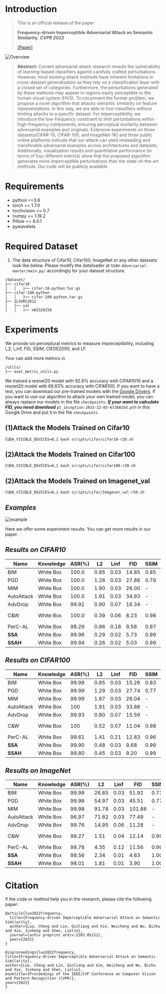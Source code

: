 Introduction
=
> This is an official release of the paper  
> 
> **Frequency-driven Imperceptible Adversarial Attack on Semantic Similarity**, ***CVPR 2022***
> 
> [[Paper]](https://arxiv.org/abs/2203.05151)
> 
![Overview](https://github.com/LinQinLiang/SSAH-adversarial-attack/blob/main/imgs/overview.png)

> __Abstract:__ Current adversarial attack research reveals the vulnerability of learning-based classifiers against carefully crafted perturbations. However, most existing attack methods have inherent limitations in cross-dataset generalization as they rely on a classification layer with a closed set of categories. Furthermore, the perturbations generated by these methods may appear in regions easily perceptible to the human visual system (HVS). To circumvent the former problem, we propose a novel algorithm that attacks semantic similarity on feature representations. In this way, we are able to fool classifiers without limiting attacks to a specific dataset. For imperceptibility, we introduce the low-frequency constraint to limit perturbations within high-frequency components, ensuring perceptual similarity between adversarial examples and originals. Extensive experiments on three datasets(CIFAR-10, CIFAR-100, and ImageNet-1K) and three public online platforms indicate that our attack can yield misleading and transferable adversarial examples across architectures and datasets. Additionally, visualization results and quantitative performance (in terms of four different metrics) show that the proposed algorithm generates more imperceptible perturbations than the state-of-the-art methods. Our code will be publicly available.

Requirements
=
* python ==3.6
* torch == 1.7.0
* torchvision >= 0.7
* numpy == 1.19.2
* Pillow == 8.0.1
* pywavelets

Required Dataset
=
1. The data structure of Cifar10, Cifar100, ImageNet or any other datasets look like below. Please modify the dataloader at `SSAH-Adversarial-master/main.py/` accordingly for your dataset structure.

```
/dataset/
├── cifar10
│   │   ├── cifar-10-python.tar.gz
├── cifar-100-python
│   │   ├── cifar-100-python.tar.gz
├── ILSVRC2012
│   ├── val
│   │   ├── n02328150

```

Experiments
=
We provide six perceptural metrics to measure imperceptibility, including l_2, l_inf, FID, SSIM, CIEDE2000, and LF.

Your can add more metrics in
```
/utils/
├── eval_metric_utils.py
```

We trained a resnet20 model with 92.6% accuracy with CIFAR1010 and a resnet20 model with 69.63% accuracy with CIFAR100. If you want to have a test, you can download our pre-trained models with the [Google Drivers](https://drive.google.com/drive/folders/1SrNrh7o7Ocok7w9ENuXROy9p_bC2IJVj?usp=sharing). If you want to use our algorithm to attack your own trained model, you can always replace our models in the file ```checkpoints```.
***If your want to calculate FID, you need download*** ```pt_inception-2015-12-05-6726825d.pth``` in this Google Drive and put it in the file ```checkpoints```.

(1)Attack the Models Trained on Cifar10
-
```
CUDA_VISIBLE_DEVICES=0,1 bash scripts/cifar/cifar10-r20.sh
```
(2)Attack the Models Trained on Cifar100
-
```
CUDA_VISIBLE_DEVICES=0,1 bash scripts/cifar/cifar100-r20.sh
```
(2)Attack the Models Trained on Imagenet_val
-
```
CUDA_VISIBLE_DEVICES=0,1 bash scripts/cifar/Imagenet_val-r50.sh
```
***Examples***
-
![example](https://github.com/LinQinLiang/SSAH-adversarial-attack/blob/main/imgs/img.png)

Here we offer some experiment results. You can get more results in our paper.

***Results on CIFAR10***
-
|  Name   | Knowledge  |  ASR(%)  |  L2 |  Linf | FID | SSIM | LF | Paper |
|  ----  | ----  |  ----  | ----  |   ----  | ---- |   ----  |   ----  | ----  | 
| BIM  | White Box |  100.0 |   0.85   |   0.03     |   14.85   |0.85  |  0.25       |    [ICLR2017](https://arxiv.org/pdf/1607.02533.pdf)    |
| PGD  | White Box|   100.0 |  1.28|  0.03     |   27.86  |0.79   |   0.34    |    [arxiv link](https://arxiv.org/pdf/1706.06083.pdf)     |
| MIM  | White Box|   100.0 | 1.90  |   0.03     |     26.00 |-  |   0.48    |     [CVPR2018](https://openaccess.thecvf.com/content_cvpr_2018/papers/Dong_Boosting_Adversarial_Attacks_CVPR_2018_paper.pdf)   |
| AutoAttack | White Box |100.0 |  1.91     |    0.03    |    34.93   |- |  0.61     |     [ICML2020](https://arxiv.org/pdf/2003.01690.pdf)    |
| AdvDrop | White Box | 99.92| 0.90      |   0.07    |   16.34   |-  |   0.34    |     [ICCV2021](https://openaccess.thecvf.com/content/ICCV2021/papers/Duan_AdvDrop_Adversarial_Attack_to_DNNs_by_Dropping_Information_ICCV_2021_paper.pdf)    |
| C&W  | White Box| 100.0 |   0.39   |     0.06  |   8.23   |0.98  |   0.11    |     [IEEE SSP2017](https://arxiv.org/pdf/1608.04644.pdf)   |
| PerC-AL  | White Box | 98.29  | 0.86    |   0.18    |    9.58 |0.97  |  0.15     |    [CVPR2020](https://openaccess.thecvf.com/content_CVPR_2020/papers/Zhao_Towards_Large_Yet_Imperceptible_Adversarial_Image_Perturbations_With_Perceptual_Color_CVPR_2020_paper.pdf)     |
| **SSA** | White Box |99.96  |  0.29    |     0.02  |    5.73  |0.99 |   0.07    |     [CVPR2022](https://arxiv.org/abs/2203.05151)    |
| **SSAH** | White Box | 99.94 |   0.26    |  0.02     |   5.03  |0.99  |    0.03   |    [CVPR2022](https://arxiv.org/abs/2203.05151)     |

***Results on CIFAR100***
-
|  Name   | Knowledge  |  ASR(%)  |  L2 |  Linf | FID | SSIM | LF | Paper |
|  ----  | ----  |  ----  | ----  |   ----  | ---- |   ----  |   ----  | ----  | 
| BIM  | White Box |  99.99 |0.85 |0.03 |15.26 |0.83  |0.32   |    [ICLR2017](https://arxiv.org/pdf/1607.02533.pdf)    |
| PGD  | White Box|   99.99 |1.29 |0.03 |27.74 |0.77  |0.42    |    [arxiv link](https://arxiv.org/pdf/1706.06083.pdf)     |
| MIM  | White Box|   99.99 |1.87 |0.03 |26.04 |- |0.65    |     [CVPR2018](https://openaccess.thecvf.com/content_cvpr_2018/papers/Dong_Boosting_Adversarial_Attacks_CVPR_2018_paper.pdf)    |
| AutoAttack | White Box |100 |1.91 |0.03 |33.86 |-  |0.61 |     [ICML2020](https://arxiv.org/pdf/2003.01690.pdf)    |
| AdvDrop | White Box |  99.93 | 0.80 | 0.07 | 15.59 |-  | 0.31|     [ICCV2021](https://openaccess.thecvf.com/content/ICCV2021/papers/Duan_AdvDrop_Adversarial_Attack_to_DNNs_by_Dropping_Information_ICCV_2021_paper.pdf)    |
| C&W  | White Box| 100 | 0.52 |0.07 |11.04 |0.98  |0.19  |     [IEEE SSP2017](https://arxiv.org/pdf/1608.04644.pdf)   |
| PerC-AL  | White Box | 99.61 |1.41 |0.21 |12.83 |0.96  |0.37    |    [CVPR2020](https://openaccess.thecvf.com/content_CVPR_2020/papers/Zhao_Towards_Large_Yet_Imperceptible_Adversarial_Image_Perturbations_With_Perceptual_Color_CVPR_2020_paper.pdf)|
| **SSA** | White Box |99.90 |0.48 |0.03 |9.68 |0.99 |0.17   |     [CVPR2022](https://arxiv.org/abs/2203.05151)    |
| **SSAH** | White Box | 99.80 |0.45 |0.03 |9.20 |0.99 |0.13  |    [CVPR2022](https://arxiv.org/abs/2203.05151)     |


***Results on ImageNet***
-
|  Name   | Knowledge  |  ASR(%)  |  L2 |  Linf | FID | SSIM| LF | Paper |
|  ----  | ----  |  ----  | ----  |   ----  | ---- |   ----  |   ----  | ----  | 
| BIM  | White Box |   99.98 |26.85 |0.03 |51.92 |0.73 |11.18   |    [ICLR2017](https://arxiv.org/pdf/1607.02533.pdf)    |
| PGD  | White Box|  99.98 |54.97 |0.03 |45.51 |0.77 |17.41  |    [arxiv link](https://arxiv.org/pdf/1706.06083.pdf)     |
| MIM  | White Box|   99.98 |91.78 |0.03 |101.88 |- |39.42   |     [CVPR2018](https://openaccess.thecvf.com/content_cvpr_2018/papers/Dong_Boosting_Adversarial_Attacks_CVPR_2018_paper.pdf)    |
| AutoAttack | White Box | 96.97 |71.62 |0.03 |77.49 |-  |30.45 |     [ICML2020](https://arxiv.org/pdf/2003.01690.pdf)    |
| AdvDrop | White Box |  99.76 |14.95 |0.06 |11.28 |-  |5.67|     [ICCV2021](https://openaccess.thecvf.com/content/ICCV2021/papers/Duan_AdvDrop_Adversarial_Attack_to_DNNs_by_Dropping_Information_ICCV_2021_paper.pdf)    |
| C&W  | White Box| 99.27  |1.51  |0.04  |12.14 |0.99  |0.67  |     [IEEE SSP2017](https://arxiv.org/pdf/1608.04644.pdf)   |
| PerC-AL  | White Box | 98.78 |4.35 |0.12 |11.56 |0.99  |1.59   |    [CVPR2020](https://openaccess.thecvf.com/content_CVPR_2020/papers/Zhao_Towards_Large_Yet_Imperceptible_Adversarial_Image_Perturbations_With_Perceptual_Color_CVPR_2020_paper.pdf)|
| **SSA** | White Box |98.56 |2.34 |0.01 |4.63 |1.00  |1.05   |     [CVPR2022](https://arxiv.org/abs/2203.05151)    |
| **SSAH** | White Box | 98.01 |1.81 |0.01 |3.90 |1.00  |0.06  |    [CVPR2022](https://arxiv.org/abs/2203.05151)     |


Citation
=
if the code or method help you in the research, please cite the following paper:
```
@article{luo2022frequency,
  title={Frequency-driven Imperceptible Adversarial Attack on Semantic Similarity},
  author={Luo, Cheng and Lin, Qinliang and Xie, Weicheng and Wu, Bizhu and Xie, Jinheng and Shen, Linlin},
  journal={arXiv preprint arXiv:2203.05151},
  year={2022}
}

@inproceedings{luo2022frequency,
title={Frequency-driven Imperceptible Adversarial Attack on Semantic Similarity},
author={Luo, Cheng and Lin, Qinliang and Xie, Weicheng and Wu, Bizhu and Xie, Jinheng and Shen, Linlin},
booktitle={Proceedings of the IEEE/CVF Conference on Computer Vision and Pattern Recognition (CVPR)},
year={2022}
}
```



